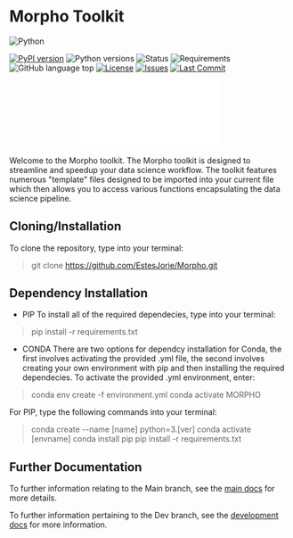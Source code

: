 # Morpho Toolkit
![Python](https://img.shields.io/badge/language-python-blue?logo=python&logoColor=white)

[![PyPI version](https://img.shields.io/pypi/v/MORPHO-toolkit?label=PyPI)](https://pypi.org/project/MORPHO-toolkit/)
![Python versions](https://img.shields.io/pypi/pyversions/MORPHO-toolkit)
![Status](https://img.shields.io/badge/status-in%20development-orange)
![Requirements](https://img.shields.io/librariesio/release/pypi/MORPHO-toolkit)
![GitHub language top](https://img.shields.io/github/languages/top/EstesJorie/Morpho)
[![License](https://img.shields.io/github/license/EstesJorie/Morpho)](https://github.com/EstesJorie/Morpho/blob/main/LICENSE)
[![Issues](https://img.shields.io/github/issues/EstesJorie/Morpho)](https://github.com/EstesJorie/Morpho/issues)
[![Last Commit](https://img.shields.io/github/last-commit/EstesJorie/Morpho)](https://github.com/EstesJorie/Morpho/commits/main)




<p align="center">
    <img src="images/MORPHO_light_header.png" alt="Morpho Header" width="50%">
</p>

 Welcome to the Morpho toolkit. The Morpho toolkit is designed to streamline and
 speedup your data science workflow. The toolkit features numerous "template" files
 designed to be imported into your current file which then allows you to access
 various functions encapsulating the data science pipeline.
 
 ## Cloning/Installation 
 
 To clone the repository, type into your terminal:
 
 > git clone https://github.com/EstesJorie/Morpho.git

## Dependency Installation

- PIP
To install all of the required dependecies, type into your terminal:

> pip install -r requirements.txt

- CONDA
There are two options for dependcy installation for Conda, the first involves activating the provided .yml file, the second involves creating your own environment with pip and then installing the required dependecies. To activate the provided .yml environment, enter:

> conda env create -f environment.yml
> conda activate MORPHO

For PIP, type the following commands into your terminal:

> conda create --name [name] python=3.[ver]
> conda activate [envname]
> conda install pip
> pip install -r requirements.txt

## Further Documentation

To further information relating to the Main branch, see the [main docs](docs/README-main.md) for more details.

To further information pertaining to the Dev branch, see the [development docs](docs/README-dev.md) for more information.
